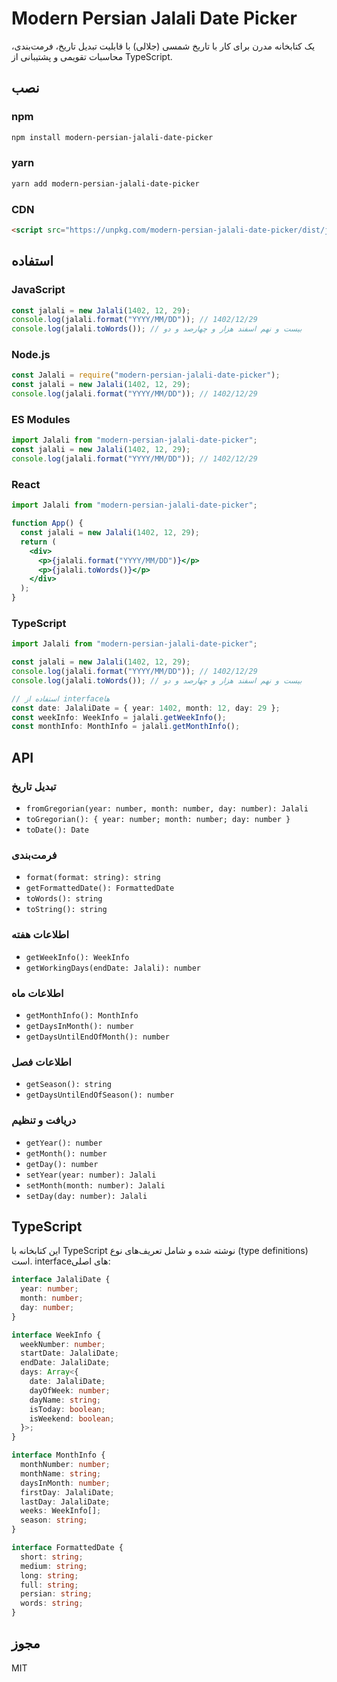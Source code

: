 # Modern Persian Jalali Date Picker

یک کتابخانه مدرن برای کار با تاریخ شمسی (جلالی) با قابلیت تبدیل تاریخ، فرمت‌بندی، محاسبات تقویمی و پشتیبانی از TypeScript.

## نصب

### npm

```bash
npm install modern-persian-jalali-date-picker
```

### yarn

```bash
yarn add modern-persian-jalali-date-picker
```

### CDN

```html
<script src="https://unpkg.com/modern-persian-jalali-date-picker/dist/jalali.min.js"></script>
```

## استفاده

### JavaScript

```javascript
const jalali = new Jalali(1402, 12, 29);
console.log(jalali.format("YYYY/MM/DD")); // 1402/12/29
console.log(jalali.toWords()); // بیست و نهم اسفند هزار و چهارصد و دو
```

### Node.js

```javascript
const Jalali = require("modern-persian-jalali-date-picker");
const jalali = new Jalali(1402, 12, 29);
console.log(jalali.format("YYYY/MM/DD")); // 1402/12/29
```

### ES Modules

```javascript
import Jalali from "modern-persian-jalali-date-picker";
const jalali = new Jalali(1402, 12, 29);
console.log(jalali.format("YYYY/MM/DD")); // 1402/12/29
```

### React

```jsx
import Jalali from "modern-persian-jalali-date-picker";

function App() {
  const jalali = new Jalali(1402, 12, 29);
  return (
    <div>
      <p>{jalali.format("YYYY/MM/DD")}</p>
      <p>{jalali.toWords()}</p>
    </div>
  );
}
```

### TypeScript

```typescript
import Jalali from "modern-persian-jalali-date-picker";

const jalali = new Jalali(1402, 12, 29);
console.log(jalali.format("YYYY/MM/DD")); // 1402/12/29
console.log(jalali.toWords()); // بیست و نهم اسفند هزار و چهارصد و دو

// استفاده از interface‌ها
const date: JalaliDate = { year: 1402, month: 12, day: 29 };
const weekInfo: WeekInfo = jalali.getWeekInfo();
const monthInfo: MonthInfo = jalali.getMonthInfo();
```

## API

### تبدیل تاریخ

- `fromGregorian(year: number, month: number, day: number): Jalali`
- `toGregorian(): { year: number; month: number; day: number }`
- `toDate(): Date`

### فرمت‌بندی

- `format(format: string): string`
- `getFormattedDate(): FormattedDate`
- `toWords(): string`
- `toString(): string`

### اطلاعات هفته

- `getWeekInfo(): WeekInfo`
- `getWorkingDays(endDate: Jalali): number`

### اطلاعات ماه

- `getMonthInfo(): MonthInfo`
- `getDaysInMonth(): number`
- `getDaysUntilEndOfMonth(): number`

### اطلاعات فصل

- `getSeason(): string`
- `getDaysUntilEndOfSeason(): number`

### دریافت و تنظیم

- `getYear(): number`
- `getMonth(): number`
- `getDay(): number`
- `setYear(year: number): Jalali`
- `setMonth(month: number): Jalali`
- `setDay(day: number): Jalali`

## TypeScript

این کتابخانه با TypeScript نوشته شده و شامل تعریف‌های نوع (type definitions) است. interface‌های اصلی:

```typescript
interface JalaliDate {
  year: number;
  month: number;
  day: number;
}

interface WeekInfo {
  weekNumber: number;
  startDate: JalaliDate;
  endDate: JalaliDate;
  days: Array<{
    date: JalaliDate;
    dayOfWeek: number;
    dayName: string;
    isToday: boolean;
    isWeekend: boolean;
  }>;
}

interface MonthInfo {
  monthNumber: number;
  monthName: string;
  daysInMonth: number;
  firstDay: JalaliDate;
  lastDay: JalaliDate;
  weeks: WeekInfo[];
  season: string;
}

interface FormattedDate {
  short: string;
  medium: string;
  long: string;
  full: string;
  persian: string;
  words: string;
}
```

## مجوز

MIT
